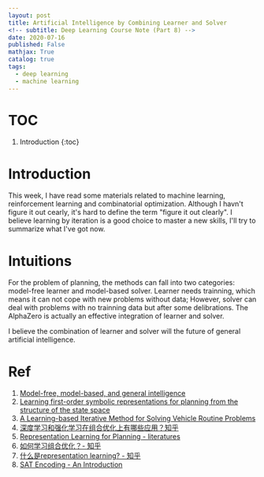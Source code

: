 ```yaml
---
layout: post
title: Artificial Intelligence by Combining Learner and Solver
<!-- subtitle: Deep Learning Course Note (Part 8) -->
date: 2020-07-16
published: False
mathjax: True
catalog: true
tags:
  - deep learning
  - machine learning
---
```

# TOC
1. Introduction
{:toc}

# Introduction
This week, I have read some materials related to machine learning, reinforcement learning and combinatorial optimization. Although I havn't figure it out cearly, it's hard to define the term "figure it out clearly". I believe learning by iteration is a good choice to master a new skills, I'll try to summarize what I've got now.

# Intuitions
For the problem of planning, the methods can fall into two categories: model-free learner and model-based solver. Learner needs trainning, which means it can not cope with new problems without data; However, solver can deal with problems with no trainning data but after some delibrations. The AlphaZero is actually an effective integration of learner and solver.

I believe the combination of learner and solver will the future of general artificial intelligence.



# Ref
1. [Model-free, model-based, and general intelligence](https://www.ijcai.org/proceedings/2018/0002.pdf)
2. [Learning first-order symbolic representations for planning from the structure of the state space](https://arxiv.org/abs/1909.05546)
3. [A Learning-based Iterative Method for Solving Vehicle Routine Problems](https://openreview.net/pdf?id=BJe1334YDH)
4. [深度学习和强化学习在组合优化上有哪些应用？知乎](https://zhuanlan.zhihu.com/p/64869694)
5. [Representation Learning for Planning - literatures](https://www.dtic.upf.edu/~hgeffner/rleap.html)
6. [如何学习组合优化？- 知乎](https://www.zhihu.com/question/51757093)
7. [什么是representation learning? - 知乎](https://zhuanlan.zhihu.com/p/136554341)
8. [SAT Encoding - An Introduction](https://medium.com/@rvprasad/sat-encoding-an-introduction-44d23049ab2a)